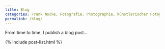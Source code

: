 ```yaml
---
title: Blog
categories: Frank Nocke, Fotografie, Photographie, künstlerischer Fotograf, privater Photograph
permalink: /blog/
---
```


From time to time, I publish a blog post…

{% include post-list.html %}

  